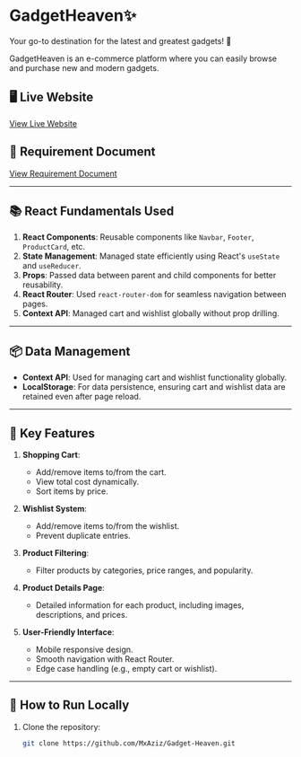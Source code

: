 # GadgetHeaven✨

Your go-to destination for the latest and greatest gadgets! 🚀

GadgetHeaven is an e-commerce platform where you can easily browse and purchase new and modern gadgets.

## 🖥️ Live Website
[View Live Website](https://your-live-website-link.com)

## 📄 Requirement Document
[View Requirement Document](https://your-requirement-document-link.com)

---

## 📚 React Fundamentals Used

1. **React Components**: Reusable components like `Navbar`, `Footer`, `ProductCard`, etc.
2. **State Management**: Managed state efficiently using React's `useState` and `useReducer`.
3. **Props**: Passed data between parent and child components for better reusability.
4. **React Router**: Used `react-router-dom` for seamless navigation between pages.
5. **Context API**: Managed cart and wishlist globally without prop drilling.

---

## 📦 Data Management

- **Context API**: Used for managing cart and wishlist functionality globally.
- **LocalStorage**: For data persistence, ensuring cart and wishlist data are retained even after page reload.

---

## 🚀 Key Features

1. **Shopping Cart**:
   - Add/remove items to/from the cart.
   - View total cost dynamically.
   - Sort items by price.

2. **Wishlist System**:
   - Add/remove items to/from the wishlist.
   - Prevent duplicate entries.

3. **Product Filtering**:
   - Filter products by categories, price ranges, and popularity.

4. **Product Details Page**:
   - Detailed information for each product, including images, descriptions, and prices.

5. **User-Friendly Interface**:
   - Mobile responsive design.
   - Smooth navigation with React Router.
   - Edge case handling (e.g., empty cart or wishlist).

---

## 📂 How to Run Locally

1. Clone the repository:
   ```bash
   git clone https://github.com/MxAziz/Gadget-Heaven.git
